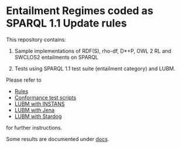# Entailment Regimes coded as SPARQL 1.1 Update rules

This repository contains:

1. Sample implementations of RDF(S), rho-df,
D*+P, OWL 2 RL and SWCLOS2 entailments on SPARQL

2. Tests using SPARQL 1.1 test suite (entailment category) and LUBM.

Please refer to
* [Rules](https://github.com/aaltodsg/instans-reasoning/tree/master/rules)
* [Conformance test scripts](https://github.com/aaltodsg/instans-reasoning/tree/master/tests/sparql11-entailment/scripts)
* [LUBM with INSTANS](https://github.com/aaltodsg/instans-reasoning/tree/master/tests/lubm/instans-test)
* [LUBM with Jena](https://github.com/aaltodsg/instans-reasoning/tree/master/tests/lubm/jena-test)
* [LUBM with Stardog](https://github.com/aaltodsg/instans-reasoning/tree/master/tests/lubm/stardog-test)

for further instructions.

Some results are documented under [docs](https://github.com/aaltodsg/instans-reasoning/tree/master/docs).
